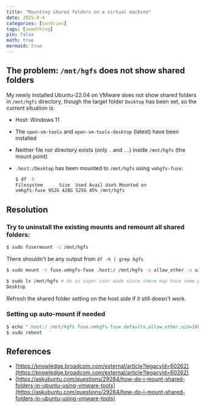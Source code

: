 ```yaml
---
title: "Mounting shared folders on a virtual machine"
date: 2025-8-4
categories: [sundries]
tags: [something]
pin: false
math: true
mermaid: true
---
```


## The problem: `/mnt/hgfs` does not show shared folders

My newly installed Ubuntu-22.04 on VMware does not show shared folders in `/mnt/hgfs` directory, though the target folder `Desktop` has been set, so the current situation is:

- Host: Windows 11

- The `open-vm-tools` and `open-vm-tools-desktop` (latest) have been installed

- Neither file nor directory exists (only `.` and `..`) inside `/mnt/hgfs` (the mount point)

- `.host:/Desktop` has been mounted to `/mnt/hgfs` using `vmhgfs-fuse`:

  ```bash
  $ df -h
  Filesystem      Size  Used Avail Use% Mounted on
  vmhgfs-fuse 952G 428G 525G 45% /mnt/hgfs
  ```


## Resolution

### Try to uninstall the existing mounts and remount all shared folders:

```bash
$ sudo fusermount -u /mnt/hgfs
```

There shouldn't be any output from `df -h | grep hgfs`

```bash
$ sudo mount -t fuse.vmhgfs-fuse .host:/ /mnt/hgfs -o allow_other -o uid=1000 -o gid=1000 # use command `id` to adjust the uid and gid
```
```bash
$ sudo ls /mnt/hgfs # do as super user mode since there may have some permission issues
Desktop
```

Refresh the shared folder setting on the host side if it still doesn't work.

### Setting up auto-mount if needed

```bash
$ echo ".host:/ /mnt/hgfs fuse.vmhgfs-fuse defaults,allow_other,uid=1000,gid=1000 0 0" | sudo tee -a /etc/fstab # -a to append a new line, same as `echo ' ... ' >> /etc/fstab`
$ sudo reboot
```


## References

- [https://knowledge.broadcom.com/external/article?legacyId=60262](https://knowledge.broadcom.com/external/article?legacyId=60262)
- [https://askubuntu.com/questions/29284/how-do-i-mount-shared-folders-in-ubuntu-using-vmware-tools](https://askubuntu.com/questions/29284/how-do-i-mount-shared-folders-in-ubuntu-using-vmware-tools)
